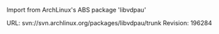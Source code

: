 Import from ArchLinux's ABS package 'libvdpau'

URL: svn://svn.archlinux.org/packages/libvdpau/trunk
Revision: 196284
